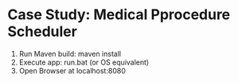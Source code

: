 # Case Study: Medical Pprocedure Scheduler

1. Run Maven build: maven install
2. Execute app: run.bat (or OS equivalent)
3. Open Browser at localhost:8080